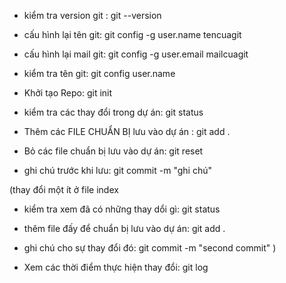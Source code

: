 - kiểm tra version git : git --version

- cấu hình lại tên git: git config -g user.name tencuagit
- cấu hình lại mail git: git config -g user.email mailcuagit
- kiểm tra tên git: git config user.name

- Khởi tạo Repo: git init
- kiểm tra các thay đổi trong dự án: git status
- Thêm các FILE CHUẨN BỊ lưu vào dự án : git add .
- Bỏ các file chuẩn bị lưu vào dự án: git reset
- ghi chú trước khi lưu: git commit -m "ghi chú" 

(thay đổi một ít ở file index
  - kiểm tra xem đã có những thay dổi gì: git status
  - thêm file đấy để chuẩn bị lưu vào dự án: git add .
  - ghi chú cho sự thay đổi đó: git commit -m "second commit"
)

- Xem các thời điểm thực hiện thay đổi: git log
